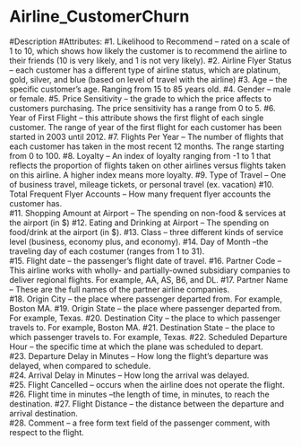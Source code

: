 # Airline_CustomerChurn
#Description
#Attributes:
#1.	Likelihood to Recommend – rated on a scale of 1 to 10, which shows how likely the customer is to recommend the airline to their friends (10 is very likely, and 1 is not very likely).
#2.	Airline Flyer Status – each customer has a different type of airline status, which are platinum, gold, silver, and blue (based on level of travel with the airline)
#3.	Age – the specific customer’s age. Ranging from 15 to 85 years old.
#4.	Gender – male or female.
#5.	Price Sensitivity – the grade to which the price affects to customers purchasing. The price sensitivity has a range from 0 to 5.
#6.	Year of First Flight – this attribute shows the first flight of each single customer. The range of year of the first flight for each customer has been started in 2003 until 2012.
#7.	Flights Per Year – The number of flights that each customer has taken in the most recent 12 months. The range starting from 0 to 100.
#8.	Loyalty – An index of loyalty ranging from -1 to 1 that reflects the proportion of flights taken on other airlines versus flights taken on this airline. A higher index means more loyalty. 
#9.	Type of Travel – One of business travel, mileage tickets, or personal travel (ex. vacation)
#10.	Total Frequent Flyer Accounts – How many frequent flyer accounts the customer has.   
#11.	Shopping Amount at Airport – The spending on non-food & services at the airport (in $)
#12.	Eating and Drinking at Airport – The spending on food/drink at the airport (in $).
#13.	Class – three different kinds of service level (business, economy plus, and economy). 
#14.	Day of Month –the traveling day of each costumer (ranges from 1 to 31).  
#15.	Flight date – the passenger’s flight date of travel.
#16.	Partner Code – This airline works with wholly- and partially-owned subsidiary companies to deliver regional flights. For example, AA, AS, B6, and DL.
#17.	Partner Name – These are the full names of the partner airline companies.  
#18.	Origin City – the place where passenger departed from. For example, Boston MA.
#19.	Origin State – the place where passenger departed from. For example, Texas.
#20.	Destination City – the place to which passenger travels to. For example, Boston MA.
#21.	Destination State – the place to which passenger travels to. For example, Texas.
#22.	Scheduled Departure Hour – the specific time at which the plane was scheduled to depart.  
#23.	Departure Delay in Minutes – How long the flight’s departure was delayed, when compared to schedule.   
#24.	Arrival Delay in Minutes – How long the arrival was delayed.  
#25.	Flight Cancelled – occurs when the airline does not operate the flight.
#26.	Flight time in minutes –the length of time, in minutes, to reach the destination.
#27.	Flight Distance – the distance between the departure and arrival destination.  
#28.	Comment – a free form text field of the passenger comment, with respect to the flight.
